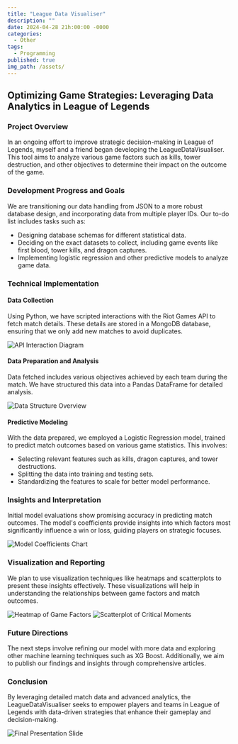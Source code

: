 ```yaml
---
title: "League Data Visualiser"
description: ""
date: 2024-04-28 21h:00:00 -0000
categories:
  - Other
tags:
  - Programming
published: true
img_path: /assets/
---
```


## **Optimizing Game Strategies: Leveraging Data Analytics in League of Legends**

### **Project Overview**
In an ongoing effort to improve strategic decision-making in League of Legends, myself and a friend began developing the LeagueDataVisualiser. This tool aims to analyze various game factors such as kills, tower destruction, and other objectives to determine their impact on the outcome of the game.

### **Development Progress and Goals**
We are transitioning our data handling from JSON to a more robust database design, and incorporating data from multiple player IDs. Our to-do list includes tasks such as:
- Designing database schemas for different statistical data.
- Deciding on the exact datasets to collect, including game events like first blood, tower kills, and dragon captures.
- Implementing logistic regression and other predictive models to analyze game data.

### **Technical Implementation**
#### Data Collection
Using Python, we have scripted interactions with the Riot Games API to fetch match details. These details are stored in a MongoDB database, ensuring that we only add new matches to avoid duplicates.

![API Interaction Diagram]()

#### Data Preparation and Analysis
Data fetched includes various objectives achieved by each team during the match. We have structured this data into a Pandas DataFrame for detailed analysis.

![Data Structure Overview]()

#### Predictive Modeling
With the data prepared, we employed a Logistic Regression model, trained to predict match outcomes based on various game statistics. This involves:
- Selecting relevant features such as kills, dragon captures, and tower destructions.
- Splitting the data into training and testing sets.
- Standardizing the features to scale for better model performance.

### **Insights and Interpretation**
Initial model evaluations show promising accuracy in predicting match outcomes. The model's coefficients provide insights into which factors most significantly influence a win or loss, guiding players on strategic focuses.

![Model Coefficients Chart]()

### **Visualization and Reporting**
We plan to use visualization techniques like heatmaps and scatterplots to present these insights effectively. These visualizations will help in understanding the relationships between game factors and match outcomes.

![Heatmap of Game Factors]()
![Scatterplot of Critical Moments]()

### **Future Directions**
The next steps involve refining our model with more data and exploring other machine learning techniques such as XG Boost. Additionally, we aim to publish our findings and insights through comprehensive articles.

### **Conclusion**
By leveraging detailed match data and advanced analytics, the LeagueDataVisualiser seeks to empower players and teams in League of Legends with data-driven strategies that enhance their gameplay and decision-making.

![Final Presentation Slide]()
